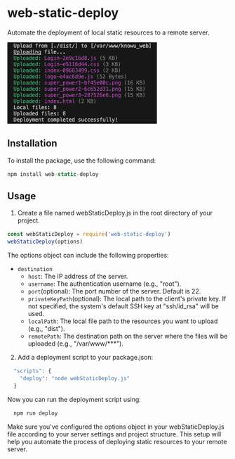 # web-static-deploy

Automate the deployment of local static resources to a remote server.

![上传图片](example.png)

## Installation

To install the package, use the following command:

```js
npm install web-static-deploy
```

## Usage

1. Create a file named webStaticDeploy.js in the root directory of your project.

```js
const webStaticDeploy = require('web-static-deploy')
webStaticDeploy(options)
```

The options object can include the following properties:

- `destination`
  - `host`: The IP address of the server.
  - `username`: The authentication username (e.g., "root").
  - `port`(optional): The port number of the server. Default is 22.
  - `privateKeyPath`(optional): The local path to the client's private key. If not specified, the system's default SSH key at "ssh/id_rsa" will be used.
  - `localPath`: The local file path to the resources you want to upload (e.g., "dist").
  - `remotePath`: The destination path on the server where the files will be uploaded (e.g., "/var/www/***").
  
2. Add a deployment script to your package.json:

```js
  "scripts": {
    "deploy": "node webStaticDeploy.js"
  }
```

Now you can run the deployment script using:

```js
  npm run deploy
```

Make sure you've configured the options object in your webStaticDeploy.js file according to your server settings and project structure. This setup will help you automate the process of deploying static resources to your remote server.